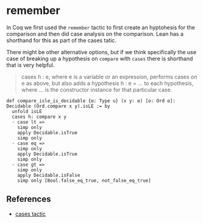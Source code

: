 # remember

In Coq we first used the `remember` tactic to first create an hyptohesis for the comparison and then did case analysis on the comparison. Lean has a shorthand for this as part of the cases tatic.

There might be other alternative options, but if we think specifically the use case of breaking up a hypothesis on `compare` with `cases` there is shorthand that is very helpful.

> cases h : e, where e is a variable or an expression, performs cases on e as above, but also adds a hypothesis h : e = ... to each hypothesis, where ... is the constructor instance for that particular case.

```lean
def compare_isle_is_decidable {α: Type u} (x y: α) [o: Ord α]: Decidable (Ord.compare x y).isLE := by
  unfold isLE
  cases h: compare x y
  · case lt =>
    simp only
    apply Decidable.isTrue
    simp only
  · case eq =>
    simp only
    apply Decidable.isTrue
    simp only
  · case gt =>
    simp only
    apply Decidable.isFalse
    simp only [Bool.false_eq_true, not_false_eq_true]
```

## References

* [cases tactic](https://github.com/haruhisa-enomoto/mathlib4-all-tactics/blob/main/all-tactics.md#cases)